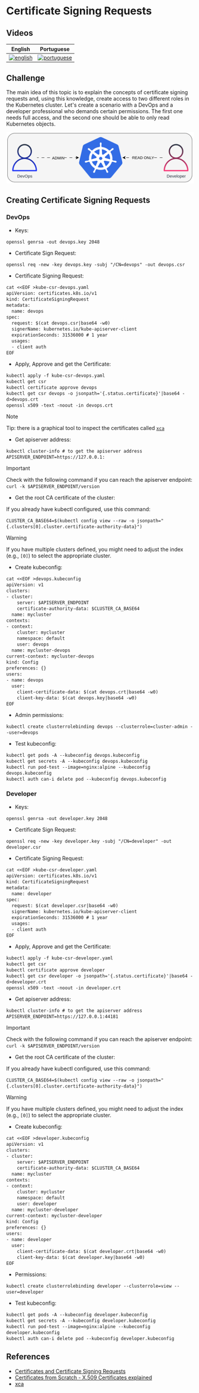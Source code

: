 # Certificate Signing Requests

## Videos

| English | Portuguese |
|----------|:-------------:|
| [![english](https://i.ytimg.com/vi/xxxxxxxxxx/hqdefault.jpg)](https://youtu.be/xxxxxxxxxxx) | [![portuguese](https://img.youtube.com/vi/xxxxxxxxxx/hqdefault.jpg)](https://youtu.be/xxxxxxxxxxx)

## Challenge

The main idea of this topic is to explain the concepts of certificate signing requests and, using this knowledge, create access to two different roles in the Kubernetes cluster.
Let's create a scenario with a DevOps and a developer professional who demands certain permissions. The first one needs full access, and the second one should be able to only read Kubernetes objects.

![05-diagram](../../.img/05-diagram.gif)


## Creating Certificate Signing Requests


### DevOps

- Keys:
```
openssl genrsa -out devops.key 2048
```

- Certificate Sign Request:
```
openssl req -new -key devops.key -subj "/CN=devops" -out devops.csr
```

- Certificate Signing Request:
```
cat <<EOF >kube-csr-devops.yaml
apiVersion: certificates.k8s.io/v1
kind: CertificateSigningRequest
metadata:
  name: devops
spec:
  request: $(cat devops.csr|base64 -w0)
  signerName: kubernetes.io/kube-apiserver-client
  expirationSeconds: 31536000 # 1 year
  usages:
  - client auth
EOF
```
- Apply, Approve and get the Certificate:
```
kubectl apply -f kube-csr-devops.yaml
kubectl get csr
kubectl certificate approve devops
kubectl get csr devops -o jsonpath='{.status.certificate}'|base64 -d>devops.crt
openssl x509 -text -noout -in devops.crt
```

> [!NOTE]  
> Tip: there is a graphical tool to inspect the certificates called [`xca`](https://hohnstaedt.de/xca/)

- Get apiserver address:

```
kubectl cluster-info # to get the apiserver address
APISERVER_ENDPOINT=https://127.0.0.1:
```
> [!IMPORTANT]  
> Check with the following command if you can reach the apiserver endpoint: `curl -k $APISERVER_ENDPOINT/version`

- Get the root CA certificate of the cluster:

If you already have kubectl configured, use this command:
```
CLUSTER_CA_BASE64=$(kubectl config view --raw -o jsonpath="{.clusters[0].cluster.certificate-authority-data}")
```

> [!WARNING]  
> If you have multiple clusters defined, you might need to adjust the index (e.g., `[0]`) to select the appropriate cluster.

- Create kubeconfig:

```
cat <<EOF >devops.kubeconfig
apiVersion: v1
clusters:
- cluster:
    server: $APISERVER_ENDPOINT
    certificate-authority-data: $CLUSTER_CA_BASE64
  name: mycluster
contexts:
- context:
    cluster: mycluster
    namespace: default
    user: devops
  name: mycluster-devops
current-context: mycluster-devops
kind: Config
preferences: {}
users:
- name: devops 
  user:
    client-certificate-data: $(cat devops.crt|base64 -w0)
    client-key-data: $(cat devops.key|base64 -w0)
EOF
```

- Admin permissions:

```
kubectl create clusterrolebinding devops --clusterrole=cluster-admin --user=devops
```

- Test kubeconfig:

```
kubectl get pods -A --kubeconfig devops.kubeconfig
kubectl get secrets -A --kubeconfig devops.kubeconfig
kubectl run pod-test --image=nginx:alpine --kubeconfig devops.kubeconfig
kubectl auth can-i delete pod --kubeconfig devops.kubeconfig
```

### Developer

- Keys:
```
openssl genrsa -out developer.key 2048
```

- Certificate Sign Request:
```
openssl req -new -key developer.key -subj "/CN=developer" -out developer.csr
```

- Certificate Signing Request:
```
cat <<EOF >kube-csr-developer.yaml
apiVersion: certificates.k8s.io/v1
kind: CertificateSigningRequest
metadata:
  name: developer
spec:
  request: $(cat developer.csr|base64 -w0)
  signerName: kubernetes.io/kube-apiserver-client
  expirationSeconds: 31536000 # 1 year
  usages:
  - client auth
EOF
```
- Apply, Approve and get the Certificate:
```
kubectl apply -f kube-csr-developer.yaml
kubectl get csr
kubectl certificate approve developer
kubectl get csr developer -o jsonpath='{.status.certificate}'|base64 -d>developer.crt
openssl x509 -text -noout -in developer.crt
```

- Get apiserver address:

```
kubectl cluster-info # to get the apiserver address
APISERVER_ENDPOINT=https://127.0.0.1:44181
```
> [!IMPORTANT]  
> Check with the following command if you can reach the apiserver endpoint: `curl -k $APISERVER_ENDPOINT/version`

- Get the root CA certificate of the cluster:

If you already have kubectl configured, use this command:
```
CLUSTER_CA_BASE64=$(kubectl config view --raw -o jsonpath="{.clusters[0].cluster.certificate-authority-data}")
```

> [!WARNING]  
> If you have multiple clusters defined, you might need to adjust the index (e.g., `[0]`) to select the appropriate cluster.

- Create kubeconfig:

```
cat <<EOF >developer.kubeconfig
apiVersion: v1
clusters:
- cluster:
    server: $APISERVER_ENDPOINT
    certificate-authority-data: $CLUSTER_CA_BASE64
  name: mycluster
contexts:
- context:
    cluster: mycluster
    namespace: default
    user: developer
  name: mycluster-developer
current-context: mycluster-developer
kind: Config
preferences: {}
users:
- name: developer 
  user:
    client-certificate-data: $(cat developer.crt|base64 -w0)
    client-key-data: $(cat developer.key|base64 -w0)
EOF
```

- Permissions:

```
kubectl create clusterrolebinding developer --clusterrole=view --user=developer
```

- Test kubeconfig:

```
kubectl get pods -A --kubeconfig developer.kubeconfig
kubectl get secrets -A --kubeconfig developer.kubeconfig
kubectl run pod-test --image=nginx:alpine --kubeconfig developer.kubeconfig
kubectl auth can-i delete pod --kubeconfig developer.kubeconfig
```

## References

- [Certificates and Certificate Signing Requests](https://kubernetes.io/docs/reference/access-authn-authz/certificate-signing-requests/)
- [Certificates from Scratch - X.509 Certificates explained](https://youtu.be/kAaIYRJoJkc)
- [xca](https://hohnstaedt.de/xca/)
